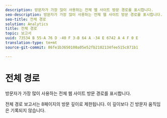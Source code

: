 ```yaml
---
description: 방문자가 가장 많이 사용하는 전체 웹 사이트 방문 경로를 표시합니다.
seo-description: 방문자가 가장 많이 사용하는 전체 웹 사이트 방문 경로를 표시합니다.
seo-title: 전체 경로
solution: Analytics
title: 전체 경로
topic: 보고서
uuid: 73534 B 55-A 76 D -40 F 3-B 64 A -34 E 6742 A 4 F 0 E
translation-type: tm+mt
source-git-commit: 86fe1b3650100a05e52fb2102134fee515c871b1

---
```



# 전체 경로

방문자가 가장 많이 사용하는 전체 웹 사이트 방문 경로를 표시합니다.

전체 경로 보고서는 8페이지의 방문 깊이로 제한됩니다. 이 깊이보다 긴 방문자 움직임은 기록되지 않습니다.
